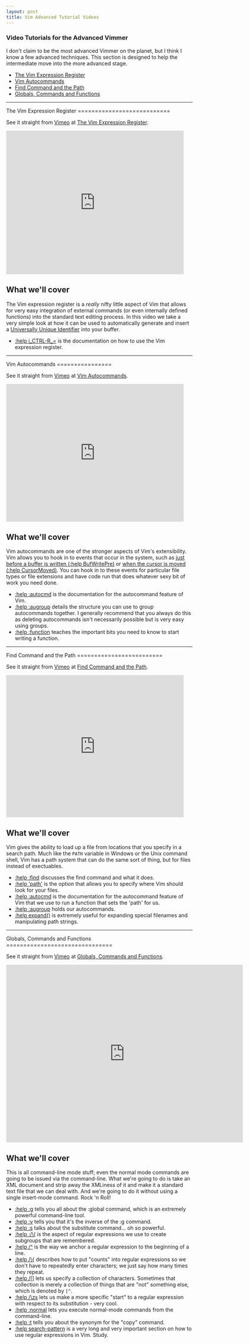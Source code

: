 ```yaml
---
layout: post
title: Vim Advanced Tutorial Videos
---
```

### Video Tutorials for the Advanced Vimmer

I don't claim to be the most advanced Vimmer on the planet, but I think I know a few advanced techniques. This section is designed to help the intermediate move into the more advanced stage.

- [The Vim Expression Register](#expression-register)
- [Vim Autocommands](#autocommands)
- [Find Command and the Path](#find-path)
- [Globals, Commands and Functions](#globals-commands-functions)

* * * * *

<a name="expression-register"/>
The Vim Expression Register
===========================

See it straight from [Vimeo](http://vimeo.com/user1690209) at [The Vim Expression Register](http://vimeo.com/4446843).

<object width="480" height="388">
    <param name="allowfullscreen" value="true" />
    <param name="allowscriptaccess" value="always" />
    <param name="movie" value="http://vimeo.com/moogaloop.swf?clip_id=4446843&amp;server=vimeo.com&amp;show_title=1&amp;show_byline=0&amp;show_portrait=0&amp;color=00ADEF&amp;fullscreen=1" />
    <embed src="http://vimeo.com/moogaloop.swf?clip_id=4446843&amp;server=vimeo.com&amp;show_title=1&amp;show_byline=0&amp;show_portrait=0&amp;color=00ADEF&amp;fullscreen=1" type="application/x-shockwave-flash" allowfullscreen="true" allowscriptaccess="always" width="480" height="388"></embed>
</object>

What we'll cover
----------------

The Vim expression register is a *really* nifty little aspect of Vim that allows for very easy integration of external commands (or even internally defined functions) into the standard text editing process. In this video we take a very simple look at how it can be used to automatically generate and insert a [Universally Unique Identifier](http://en.wikipedia.org/wiki/Uuid) into your buffer.

-   [:help i\_CTRL-R\_=](http://vimdoc.sourceforge.net/htmldoc/insert.html#i_CTRL-R_=) is the documentation on how to use the Vim expression register.

* * * * *

<a name="autocommands"/>
Vim Autocommands
================

See it straight from [Vimeo](http://vimeo.com/user1690209) at [Vim Autocommands](http://vimeo.com/4454614).

<object width="480" height="372">
    <param name="allowfullscreen" value="true" />
    <param name="allowscriptaccess" value="always" />
    <param name="movie" value="http://vimeo.com/moogaloop.swf?clip_id=4454614&amp;server=vimeo.com&amp;show_title=1&amp;show_byline=0&amp;show_portrait=0&amp;color=00ADEF&amp;fullscreen=1" />
    <embed src="http://vimeo.com/moogaloop.swf?clip_id=4454614&amp;server=vimeo.com&amp;show_title=1&amp;show_byline=0&amp;show_portrait=0&amp;color=00ADEF&amp;fullscreen=1" type="application/x-shockwave-flash" allowfullscreen="true" allowscriptaccess="always" width="480" height="372"></embed>
</object>

What we'll cover
----------------

Vim autocommands are one of the stronger aspects of Vim's extensibility. Vim allows you to hook in to events that occur in the system, such as [just before a buffer is written (:help BufWritePre)](http://vimdoc.sourceforge.net/htmldoc/autocmd.html#BufWritePre) or [when the cursor is moved (:help CursorMoved)](http://vimdoc.sourceforge.net/htmldoc/autocmd.html#CursorMoved). You can hook in to these events for particular file types or file extensions and have code run that does whatever sexy bit of work you need done.

-   [:help :autocmd](http://vimdoc.sourceforge.net/htmldoc/autocmd.html#:autocmd) is the documentation for the autocommand feature of Vim.
-   [:help :augroup](http://vimdoc.sourceforge.net/htmldoc/autocmd.html#:augroup) details the structure you can use to group autocommands together. I generally recommend that you always do this as deleting autocommands isn't necessarily possible but is very easy using groups.
-   [:help :function](http://vimdoc.sourceforge.net/htmldoc/eval.html#:function) teaches the important bits you need to know to start writing a function.

* * * * *

<a name="find-path"/>
Find Command and the Path
=========================

See it straight from [Vimeo](http://vimeo.com/user1690209) at [Find Command and the Path](http://vimeo.com/6154082).

<object width="480" height="384">
    <param name="allowfullscreen" value="true" />
    <param name="allowscriptaccess" value="always" />
    <param name="movie" value="http://vimeo.com/moogaloop.swf?clip_id=6154082&amp;server=vimeo.com&amp;show_title=1&amp;show_byline=0&amp;show_portrait=0&amp;color=00ADEF&amp;fullscreen=1" />
    <embed src="http://vimeo.com/moogaloop.swf?clip_id=6154082&amp;server=vimeo.com&amp;show_title=1&amp;show_byline=0&amp;show_portrait=0&amp;color=00ADEF&amp;fullscreen=1" type="application/x-shockwave-flash" allowfullscreen="true" allowscriptaccess="always" width="480" height="384"></embed>
</object>

What we'll cover
----------------

Vim gives the ability to load up a file from locations that you specify in a search path. Much like the `PATH` variable in Windows or the Unix command shell, Vim has a path system that can do the same sort of thing, but for files instead of exectuables.

-   [:help :find](http://vimdoc.sourceforge.net/htmldoc/editing.html#:find) discusses the find command and what it does.
-   [:help 'path'](http://vimdoc.sourceforge.net/htmldoc/options.html#'path') is the option that allows you to specify where Vim should look for your files.
-   [:help :autocmd](http://vimdoc.sourceforge.net/htmldoc/autocmd.html#:autocmd) is the documentation for the autocommand feature of Vim that we use to run a function that sets the 'path' for us.
-   [:help :augroup](http://vimdoc.sourceforge.net/htmldoc/autocmd.html#:augroup) holds our autocommands.
-   [:help expand()](http://vimdoc.sourceforge.net/htmldoc/eval.html#expand()) is extremely useful for expanding special filenames and manipulating path strings.

* * * * *

<a name="globals-commands-functions"/>
Globals, Commands and Functions
===============================

See it straight from [Vimeo](http://vimeo.com/user1690209) at [Globals, Commands and Functions](http://vimeo.com/15443936).

<iframe src="http://player.vimeo.com/video/15443936?byline=0&amp;portrait=0" width="640" height="480" frameborder="0"></iframe>

What we'll cover
----------------

This is all command-line mode stuff; even the normal mode commands are going to be issued via the command-line. What we're going to do is take an XML document and strip away the XMLiness of it and make it a standard text file that we can deal with. And we're going to do it without using a single insert-mode command. Rock 'n Roll!

-   [:help :g](http://vimdoc.sourceforge.net/htmldoc/repeat.html#:g) tells you all about the :global command, which is an extremely powerful command-line tool.
-   [:help :v](http://vimdoc.sourceforge.net/htmldoc/repeat.html#:v) tells you that it's the inverse of the :g command.
-   [:help :s](http://vimdoc.sourceforge.net/htmldoc/change.html#:s) talks about the substitute command... oh so powerful.
-   [:help :/\\(](http://vimdoc.sourceforge.net/htmldoc/pattern.html#/\%28) is the aspect of regular expressions we use to create subgroups that are remembered.
-   [:help /\^](http://vimdoc.sourceforge.net/htmldoc/pattern.html#/^) is the way we anchor a regular expression to the beginning of a line.
-   [:help /\\{](http://vimdoc.sourceforge.net/htmldoc/pattern.html#/\{) describes how to put "counts" into regular expressions so we don't have to repeatedly enter characters; we just say how many times they repeat.
-   [:help /\[\]](http://vimdoc.sourceforge.net/htmldoc/pattern.html#/[]) lets us specify a collection of characters. Sometimes that collection is merely a collection of things that are "not" something else, which is denoted by `[^`.
-   [:help /\\zs](http://vimdoc.sourceforge.net/htmldoc/pattern.html#/\zs) lets us make a more specific "start" to a regular expression with respect to its substitution - very cool.
-   [:help :normal](http://vimdoc.sourceforge.net/htmldoc/various.html#:normal) lets you execute normal-mode commands from the command-line.
-   [:help :t](http://vimdoc.sourceforge.net/htmldoc/change.html#:t) tells you about the synonym for the "copy" command.
-   [:help search-pattern](http://vimdoc.sourceforge.net/htmldoc/pattern.html#search-pattern) is a very long and very important section on how to use regular expressions in Vim. Study.

